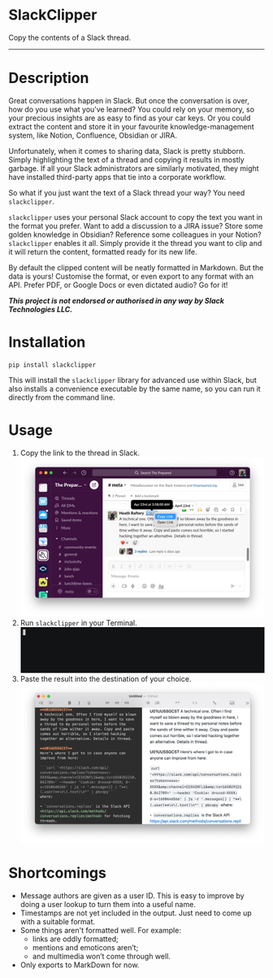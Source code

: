 # SlackClipper
Copy the contents of a Slack thread.

---

# Description

Great conversations happen in Slack. But once the conversation is over, how do you use what you've learned? You could rely on your memory, so your precious insights are as easy to find as your car keys. Or you could extract the content and store it in your favourite knowledge-management system, like Notion, Confluence, Obsidian or JIRA.

Unfortunately, when it comes to sharing data, Slack is pretty stubborn. Simply highlighting the text of a thread and copying it results in mostly garbage. If all your Slack administrators are similarly motivated, they might have installed third-party apps that tie into a corporate workflow.

So what if you just want the text of a Slack thread your way? You need `slackclipper`.

`slackclipper` uses your personal Slack account to copy the text you want in the format you prefer. Want to add a discussion to a JIRA issue? Store some golden knowledge in Obsidian? Reference some colleagues in your Notion? `slackclipper` enables it all. Simply provide it the thread you want to clip and it will return the content, formatted ready for its new life.

By default the clipped content will be neatly formatted in Markdown. But the data is yours! Customise the format, or even export to any format with an API. Prefer PDF, or Google Docs or even dictated audio? Go for it!

***This project is not endorsed or authorised in any way by Slack Technologies LLC.***

# Installation

    pip install slackclipper

This will install the `slackclipper` library for advanced use within Slack, but also installs a convenience executable by the same name, so you can run it directly from the command line.

# Usage

1. Copy the link to the thread in Slack.
![Screenshot of "Copy link" in Slack](img/screenshot_copy-link-in-Slack.png)
2. Run `slackclipper` in your Terminal.
![Screencast of "slackclipper" in Terminal](img/screencast.gif)
3. Paste the result into the destination of your choice.
![Screenshot of content pasted into MacDown](img/screenshot_paste-into-MacDown.png)


# Shortcomings

- Message authors are given as a user ID. This is easy to improve by doing a user lookup to turn them into a useful name.
- Timestamps are not yet included in the output. Just need to come up with a suitable format.
- Some things aren't formatted well. For example:
	- links are oddly formatted;
	- mentions and emoticons aren’t;
	- and multimedia won’t come through well.
- Only exports to MarkDown for now.

